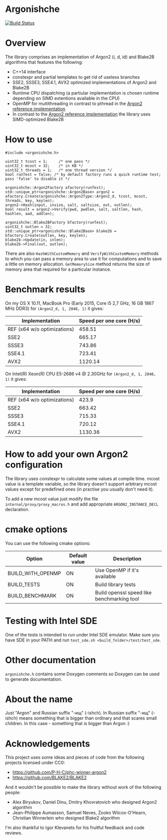 Argonishche
===========

[![Build Status](https://travis-ci.org/yandex/argon2.svg?branch=master)](https://travis-ci.org/luc-lynx/argon2)

# Overview

The library comprises an implementation of Argon2 (i, d, id) and Blake2B algorithms that features the following:
* C++14 interface
* constexpr and partial templates to get rid of useless branches
* SSE2, SSSE3, SSE4.1, AVX2 optimized implementations of Argon2 and Blake2B
* Runtime CPU dispatching (a partiular implementation is chosen runtime depending on SIMD extentions available in the CPU)
* OpenMP for multithreading in contrast to pthread in the [Argon2 reference implementation](github.com/P-H-C/phc-winner-argon2) 
* In contrast to the [Argon2 reference implementation](github.com/P-H-C/phc-winner-argon2) the library uses SIMD-optimized Blake2B

# How to use

```
#include <argonishche.h>

uint32_t tcost = 1;     /* one pass */
uint32_t mcost = 32;    /* in KB */
uint32_t threads = 1;   /* one thread version */
bool runTest = false; /* by default factory runs a quick runtime test; pass 'false' to disable it */

argonishche::Argon2Factory afactory(runTest);
std::unique_ptr<argonishche::Argon2Base> argon2 = afactory.Create(argonishche::Argon2Type::Argon2_d, tcost, mcost, threads, key, keylen);
argon2->Hash(input, insize, salt, saltsize, out, outlen);
bool result = argon2->Verify(pwd, pwdlen, salt, saltlen, hash, hashlen, aad, addlen);

argonishche::Blake2BFactory bfactory(runTest);
uint32_t outlen = 32;
std::unique_ptr<argonishche::Blake2Base> blake2b = bfactory.Create(outlen, key, keylen);
blake2b->Update(in, inlen);
blake2b->Final(out, outlen);
```

There are also `HashWithCustomMemory` and `VerifyWithCustomMemory` methods to which you can pass a memory area to use it for computations and to save a little on memory allocation. `GetMemorySize` method returns the size of memory area that required for a particular instance.

# Benchmark results

On my OS X 10.11, MacBook Pro (Early 2015, Core i5 2,7 GHz, 16 GB 1867 MHz DDR3) for `(Argon2_d, 1, 2048, 1)` it gives:

| Implementation               | Speed per one core (H/s) |
|------------------------------|--------------------------|
| REF (x64 w/o optimizations)  | 458.51                   |
| SSE2                         | 665.17                   |
| SSSE3                        | 743.86                   |
| SSE4.1                       | 723.41                   |
| AVX2                         | 1120.14                  |

On Intel(R) Xeon(R) CPU E5-2686 v4 @ 2.30GHz for `(Argon2_d, 1, 2048, 1)` it gives:

| Implementation               | Speed per one core (H/s) |
|------------------------------|--------------------------|
| REF (x64 w/o optimizations)  | 423.9                    |
| SSE2                         | 663.42                   |
| SSSE3                        | 715.33                   |
| SSE4.1                       | 720.12                   |
| AVX2                         | 1130.36                  |                    

# How to add your own Argon2 configuration

The library uses constexpr to calculate some values at compile time. mcost value is a template variable, so the library doesn't support arbitrary mcost values except for predefined ones (in practise you usually don't need it).

To add a new mcost value just modify the file `internal/proxy/proxy_macros.h` and add appropriate `ARGON2_INSTANCE_DECL` declaration.

# cmake options

You can use the following cmake options:

| Option              |Default value | Description                                  |
|---------------------|--------------|----------------------------------------------|
| BUILD_WITH_OPENMP   | ON           | Use OpenMP if it's available                 |
| BUILD_TESTS         | ON           | Build library tests                          |
| BUILD_BENCHMARK     | ON           | Build openssl speed like benchmarking tool   |

# Testing with Intel SDE

One of the tests is intended to run under Intel SDE emulator. Make sure you have SDE in your PATH  and run `test_sde.sh <build_folder>/test/test_sde`.

# Other documentation

`argonishche.h` contains some Doxygen comments so Doxygen can be used to generate documentation.

# About the name

Just "Argon" and Russian suffix "-ищ" (-ishch). In Russian suffix "-ищ" (-ishch) means something that is bigger than ordinary and that scares small children. In this case - something that is bigger than Argon :)

# Acknowledgements

This project uses some ideas and pieces of code from the following projects licensed under CC0:
* https://github.com/P-H-C/phc-winner-argon2
* https://github.com/BLAKE2/BLAKE2

And it wouldn't be possible to make the library without work of the following people:
* Alex Biryukov, Daniel Dinu, Dmitry Khovratovich who designed Argon2 algorithm
* Jean-Philippe Aumasson, Samuel Neves, Zooko Wilcox-O'Hearn, Christian Winnerlein who designed Blake2 algorithm

I'm also thankful to Igor Klevanets for his fruitful feedback and code reviews.

